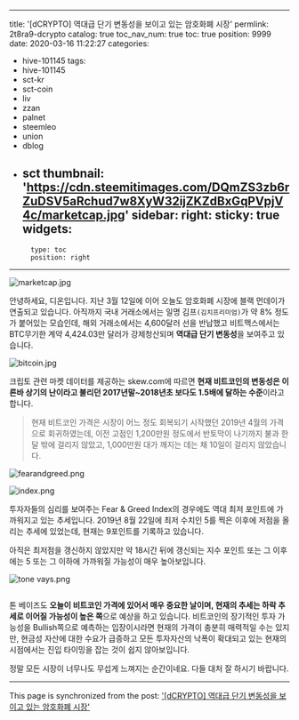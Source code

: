 
---
title: '[dCRYPTO] 역대급 단기 변동성을 보이고 있는 암호화폐 시장'
permlink: 2t8ra9-dcrypto
catalog: true
toc_nav_num: true
toc: true
position: 9999
date: 2020-03-16 11:22:27
categories:
- hive-101145
tags:
- hive-101145
- sct-kr
- sct-coin
- liv
- zzan
- palnet
- steemleo
- union
- dblog
- sct
thumbnail: 'https://cdn.steemitimages.com/DQmZS3zb6rZuDSV5aRchud7w8XyW32ijZKZdBxGqPVpjV4c/marketcap.jpg'
sidebar:
    right:
        sticky: true
widgets:
    -
        type: toc
        position: right
---


![marketcap.jpg](https://cdn.steemitimages.com/DQmZS3zb6rZuDSV5aRchud7w8XyW32ijZKZdBxGqPVpjV4c/marketcap.jpg)


안녕하세요, 디온입니다. 지난 3월 12일에 이어 오늘도 암호화폐 시장에 블랙 먼데이가 연출되고 있습니다. 아직까지 국내 거래소에서는 일명 김프`(김치프리미엄)`가 약 8% 정도가 붙어있는 모습인데, 해외 거래소에서는 4,600달러 선을 반납했고 비트맥스에서는 BTC무기한 계약 4,424.03만 달러가 강제청산되며 **역대급 단기 변동성**을 보여주고 있습니다.

![bitcoin.jpg](https://cdn.steemitimages.com/DQmSrcM4AqrLfj4J21ot3r5greNs69ZpRaevhNpjL1KzZeq/bitcoin.jpg)

크립토 관련 마켓 데이터를 제공하는 skew.com에 따르면 **현재 비트코인의 변동성은 이른바 상기의 난이라고 불리던 2017년말~2018년초 보다도 1.5배에 달하는 수준**이라고 합니다. 

> 현재 비트코인 가격은 시장이 어느 정도 회복되기 시작했던 2019년 4월의 가격으로 회귀하였는데, 이전 고점인 1,200만원 정도에서 반토막이 나기까지 불과 한 달 밖에 걸리지 않았고, 1,000만원 대가 깨지는 데는 채 10일이 걸리지 않았습니다. 

![fearandgreed.png](https://cdn.steemitimages.com/DQmXoQ21MgJesr4MC3b9xpzPne7YoCNYTLFkMYmrL9qvQPw/fearandgreed.png)

![index.png](https://cdn.steemitimages.com/DQmfNNBkfunzgXhehuuo51GPzeCES1X5S1Rb9SnFPMmjjuQ/index.png)

투자자들의 심리를 보여주는 Fear & Greed Index의 경우에도 역대 최저 포인트에 가까워지고 있는 추세입니다. 2019년 8월 22일에 최저 수치인 5를 찍은 이후에 저점을 올리는 추세에 있었는데, 현재는 9포인트를 기록하고 있습니다.

아직은 최저점을 갱신하지 않았지만 약 18시간 뒤에 갱신되는 지수 포인트 또는 그 이후에는 5 또는 그 이하에 가까워질 가능성이 매우 높아보입니다.

![tone vays.png](https://cdn.steemitimages.com/DQmfX7yk1manAAJyfekvDZDrr9eP4ZbY9M24C6dd7uFrZCS/tone%20vays.png)

<center><sub><Image source : [Tone Vays' twitter](https://twitter.com/ToneVays/status/1239494984543297536)></sub></center>

톤 베이즈도 **오늘이 비트코인 가격에 있어서 매우 중요한 날이며, 현재의 추세는 하락 추세로 이어질 가능성이 높은 쪽**으로 예상을 하고 있습니다. 비트코인의 장기적인 투자 가능성을 Bullish쪽으로 예측하는 입장이시라면 현재의 가격이 충분히 매력적일 수는 있지만, 현금성 자산에 대한 수요가 급증하고 모든 투자자산의 낙폭이 확대되고 있는 현재의 시점에서는 진입 타이밍을 잡는 것이 쉽지 않아보입니다.

정말 모든 시장이 너무나도 무섭게 느껴지는 순간이네요. 다들 대처 잘 하시기 바랍니다.

- - -

This page is synchronized from the post: ['[dCRYPTO] 역대급 단기 변동성을 보이고 있는 암호화폐 시장'](https://steemit.com/@donekim/2t8ra9-dcrypto)
